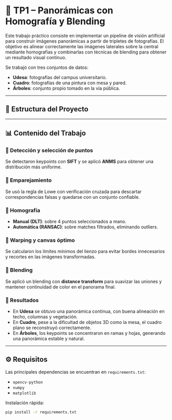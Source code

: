 # 📌 TP1 – Panorámicas con Homografía y Blending

Este trabajo práctico consiste en implementar un pipeline de visión artificial para construir imágenes panorámicas a partir de tripletes de fotografías. El objetivo es alinear correctamente las imágenes laterales sobre la central mediante homografías y combinarlas con técnicas de blending para obtener un resultado visual continuo.  

Se trabajó con tres conjuntos de datos:  
- **Udesa**: fotografías del campus universitario.  
- **Cuadro**: fotografías de una pintura con mesa y pared.  
- **Árboles**: conjunto propio tomado en la vía pública.  

---

## 📂 Estructura del Proyecto


---

## 📊 Contenido del Trabajo

### 🔹 Detección y selección de puntos
Se detectaron keypoints con **SIFT** y se aplicó **ANMS** para obtener una distribución más uniforme.  

### 🔹 Emparejamiento
Se usó la regla de Lowe con verificación cruzada para descartar correspondencias falsas y quedarse con un conjunto confiable.  

### 🔹 Homografía
- **Manual (DLT)**: sobre 4 puntos seleccionados a mano.  
- **Automática (RANSAC)**: sobre matches filtrados, eliminando outliers.  

### 🔹 Warping y canvas óptimo
Se calcularon los límites mínimos del lienzo para evitar bordes innecesarios y recortes en las imágenes transformadas.  

### 🔹 Blending
Se aplicó un blending con **distance transform** para suavizar las uniones y mantener continuidad de color en el panorama final.  

### 🔹 Resultados
- En **Udesa** se obtuvo una panorámica continua, con buena alineación en techo, columnas y vegetación.  
- En **Cuadro**, pese a la dificultad de objetos 3D como la mesa, el cuadro plano se reconstruyó correctamente.  
- En **Árboles**, los keypoints se concentraron en ramas y hojas, generando una panorámica estable y natural.  

---

## ⚙️ Requisitos

Las principales dependencias se encuentran en `requirements.txt`:
- `opencv-python`
- `numpy`
- `matplotlib`

Instalación rápida:
```bash
pip install -r requirements.txt
